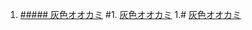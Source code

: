 1. [##### 灰色オオカミ](./level05/video01-05)
#1. [灰色オオカミ](./level05/video01-05)
1.# [灰色オオカミ](./level05/video01-05)
